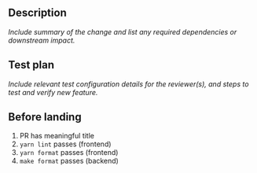 ## Description

<!-- Aim to reference the GitHub issue number here (e.g. "#XXX") improve discoverability. -->

_Include summary of the change and list any required dependencies or downstream impact._

## Test plan

_Include relevant test configuration details for the reviewer(s), and steps to test and verify new feature._

## Before landing

1. PR has meaningful title
1. `yarn lint` passes (frontend)
1. `yarn format` passes (frontend)
1. `make format` passes (backend)
